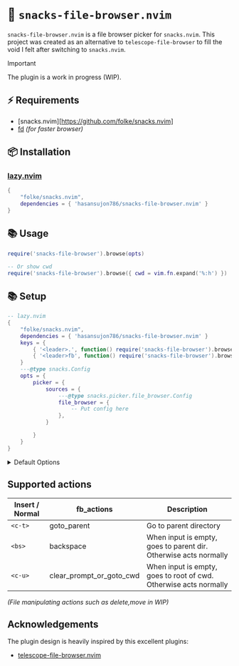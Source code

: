 # 📂 `snacks-file-browser.nvim`

`snacks-file-browser.nvim` is a file browser picker for `snacks.nvim`.
This project was created as an alternative to `telescope-file-browser` to fill the void I felt after switching to `snacks.nvim`.

> [!important]
> The plugin is a work in progress (WIP).

## ⚡️ Requirements

- [snacks.nvim][https://github.com/folke/snacks.nvim]
- [fd](https://github.com/sharkdp/fd) _(for faster browser)_

## 📦 Installation

### [lazy.nvim](https://github.com/folke/lazy.nvim)

```lua
{
    "folke/snacks.nvim",
    dependencies = { 'hasansujon786/snacks-file-browser.nvim' }
}
```

## 📚 Usage

```lua
require('snacks-file-browser').browse(opts)

-- Or show cwd
require('snacks-file-browser').browse({ cwd = vim.fn.expand('%:h') })
```

## 📚 Setup

```lua
-- lazy.nvim
{
    "folke/snacks.nvim",
    dependencies = { 'hasansujon786/snacks-file-browser.nvim' }
    keys = {
        { '<leader>.', function() require('snacks-file-browser').browse({ cwd = vim.fn.expand('%:h') }) end, desc = 'Browse current directory' },
        { '<leader>fb', function() require('snacks-file-browser').browse() end, desc = 'Browser directory' },
    }
    ---@type snacks.Config
    opts = {
        picker = {
            sources = {
                ---@type snacks.picker.file_browser.Config
                file_browser = {
                    -- Put config here
                },
            }

        }
    }
}
```

<details><summary>Default Options</summary>

<!-- config:start -->

```lua
---@type snacks.picker.file_browser.Config
file_browser = {
    -- file_browser specific opts
    title = 'File browser',
    depth = 1,
    add_dirs = true,
    prompt_prefix = true,

    -- General picker opts
    format = 'file',
    finder = 'files',
    source = 'file_browser',
    supports_live = false,
    layout = 'ivy',
    matcher = {
        sort_empty = true,
    },
    win = {
        input = {
            keys = {
                ['<c-t>'] = { 'goto_parent', mode = { 'i', 'n' } },
                ['<c-u>'] = { 'clear_prompt_or_goto_cwd', mode = { 'i' } },
                ['<bs>'] = { 'backspace', mode = { 'i', 'n' } },
            },
        },
    },
}
```

<!-- config:end -->

</details>

## Supported actions

| Insert / Normal | fb_actions               | Description                                                       |
| --------------- | ------------------------ | ----------------------------------------------------------------- |
| `<c-t>`         | goto_parent              | Go to parent directory                                            |
| `<bs>`          | backspace                | When input is empty, goes to parent dir. Otherwise acts normally  |
| `<c-u>`         | clear_prompt_or_goto_cwd | When input is empty, goes to root of cwd. Otherwise acts normally |

_(File manipulating actions such as delete,move in WIP)_

## Acknowledgements

The plugin design is heavily inspired by this excellent plugins:

- [telescope-file-browser.nvim](https://github.com/nvim-telescope/telescope-file-browser.nvim)
